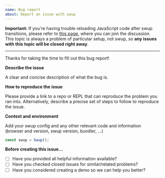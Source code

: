 ```yaml
---
name: Bug report
about: Report an issue with swup
---
```


**Important:** If you're having trouble reloading JavaScript code after swup transitions, please refer to [this page](https://github.com/swup/swup/discussions/334), where you can join the discussion. This topic is always a problem of particular setup, not swup, so **any issues with this topic will be closed right away**.

---

Thanks for taking the time to fill out this bug report!

**Describe the issue**

A clear and concise description of what the bug is.

**How to reproduce the issue**

Please provide a link to a repo or REPL that can reproduce the problem you ran into. Alternatively, describe a precise set of steps to follow to reproduce the issue.

**Context and environment**

Add your swup config and any other relevant code and information (browser and version, swup version, bundler, ...)

```javascript
const swup = Swup();
```

**Before creating this issue...**

- [ ] Have you provided all helpful information available?
- [ ] Have you checked closed issues for similar/related problems?
- [ ] Have you considered creating a demo so we can help you better?

